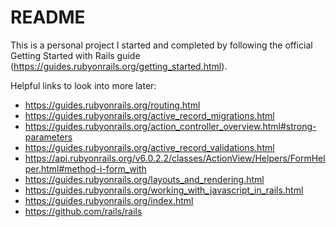 # README

This is a personal project I started and completed by following the official Getting Started with Rails guide (https://guides.rubyonrails.org/getting_started.html).

Helpful links to look into more later:

* https://guides.rubyonrails.org/routing.html
* https://guides.rubyonrails.org/active_record_migrations.html
* https://guides.rubyonrails.org/action_controller_overview.html#strong-parameters
* https://guides.rubyonrails.org/active_record_validations.html
* https://api.rubyonrails.org/v6.0.2.2/classes/ActionView/Helpers/FormHelper.html#method-i-form_with
* https://guides.rubyonrails.org/layouts_and_rendering.html
* https://guides.rubyonrails.org/working_with_javascript_in_rails.html
* https://guides.rubyonrails.org/index.html
* https://github.com/rails/rails
